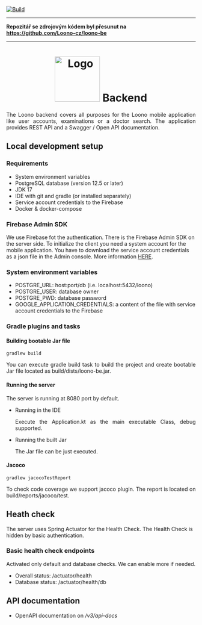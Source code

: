 [![Build](https://github.com/cesko-digital/loono-be/actions/workflows/build_and_test_check.yml/badge.svg)](https://github.com/cesko-digital/loono-be/actions/workflows/build_and_test_check.yml)

-----

**Repozitář se zdrojovým kódem byl přesunut na https://github.com/Loono-cz/loono-be**

-----
<h1 align="center"><img src="https://www.loono.cz/files/logo-loono-colour-01.svg" alt="Logo" width="120"> Backend</h1>
<p align="justify">
The Loono backend covers all purposes for the Loono mobile application like user accounts, examinations or a doctor search.
The application provides REST API and a Swagger / Open API documentation.
</p>
<h2>Local development setup</h2>
<h3>Requirements</h3>
<ul>
<li>System environment variables</li>
<li>PostgreSQL database (version 12.5 or later)</li>
<li>JDK 17</li>
<li>IDE with git and gradle (or installed separately)</li>
<li>Service account credentials to the Firebase</li>
<li>Docker & docker-compose</li>
</ul>
<h3>Firebase Admin SDK</h3>
<p>
  We use Firebase fot the authentication. There is the Firebase Admin SDK on the server side. To initialize the client you need a system account for the mobile application. You have to download the service account credentials as a json file in the Admin console. 
More information <a href="https://firebase.google.com/docs/admin/setup#initialize-sdk">HERE</a>.
</p>
<h3>System environment variables</h3>
<ul>
<li>POSTGRE_URL: host:port/db (i.e. localhost:5432/loono)</li>
<li>POSTGRE_USER: database owner</li>
<li>POSTGRE_PWD: database password</li>
<li>GOOGLE_APPLICATION_CREDENTIALS: a content of the file with service account credentials to the Firebase</li>
</ul>
<h3>Gradle plugins and tasks</h3>
<h4>Building bootable Jar file</h4>

```
gradlew build 
```
<p align="justify">
You can execute gradle build task to build the project and create bootable Jar file located as build/dists/loono-be.jar.
</p>
<h4>Running the server</h4>
The server is running at 8080 port by default.
<ul>
<li>Running in the IDE</li>
<p align="justify">
Execute the Application.kt as the main executable Class, debug supported.
</p>
<li>Running the built Jar</li>
<p align="justify">
The Jar file can be just executed.
</p>
</ul>
<h4>Jacoco</h4>

```
gradlew jacocoTestReport 
```
<p align="justify">
To check code coverage we support jacoco plugin. The report is located on build/reports/jacoco/test.
</p>
<h2>Heath check</h2>
<p>
The server uses Spring Actuator for the Health Check. The Health Check is hidden by basic authentication.
</p>
<h3>Basic health check endpoints</h3>
<p>
Activated only default and database checks. We can enable more if needed.
</p>
<ul>
<li>Overall status: /actuator/health</li>
<li>Database status: /actuator/health/db</li>
</ul>
<h2>API documentation</h2>
<ul>
<li>OpenAPI documentation on <i>/v3/api-docs</i></li>
</ul>
